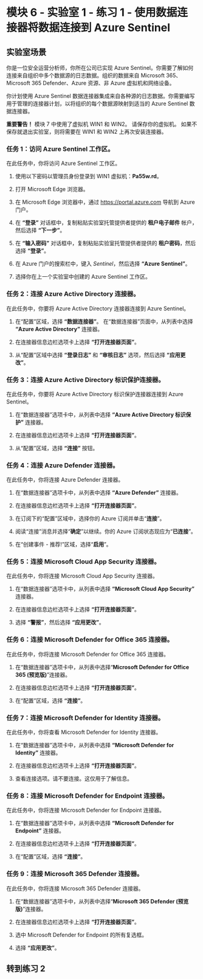 # 模块 6 - 实验室 1 - 练习 1 - 使用数据连接器将数据连接到 Azure Sentinel

## 实验室场景

你是一位安全运营分析师，你所在公司已实现 Azure Sentinel。你需要了解如何连接来自组织中多个数据源的日志数据。组织的数据来自 Microsoft 365、Microsoft 365 Defender、Azure 资源、非 Azure 虚拟机和网络设备。

你计划使用 Azure Sentinel 数据连接器集成来自各种源的日志数据。你需要编写用于管理的连接器计划，以将组织的每个数据源映射到适当的 Azure Sentinel 数据连接器。

**重要警告！**  模块 7 中使用了虚拟机 WIN1 和 WIN2。  请保存你的虚拟机。   如果不保存就退出实验室，则将需要在 WIN1 和 WIN2 上再次安装连接器。

### 任务 1：访问 Azure Sentinel 工作区。

在此任务中，你将访问 Azure Sentinel 工作区。

1. 使用以下密码以管理员身份登录到 WIN1 虚拟机：**Pa55w.rd**。  

2. 打开 Microsoft Edge 浏览器。

3. 在 Microsoft Edge 浏览器中，通过 https://portal.azure.com 导航到 Azure 门户。

4. 在 **“登录”** 对话框中，复制粘贴实验室托管提供者提供的 **租户电子邮件** 帐户，然后选择 **“下一步”**。

5. 在 **“输入密码”** 对话框中，复制粘贴实验室托管提供者提供的 **租户密码**，然后选择 **“登录”**。

6. 在 Azure 门户的搜索栏中，键入 *Sentinel*，然后选择 **“Azure Sentinel”**。

7. 选择你在上一个实验室中创建的 Azure Sentinel 工作区。

### 任务 2：连接 Azure Active Directory 连接器。

在此任务中，你要将 Azure Active Directory 连接器连接到 Azure Sentinel。

1. 在“配置”区域，选择 **“数据连接器”**。  在“数据连接器”页面中，从列表中选择 **“Azure Active Directory”** 连接器。

2. 在连接器信息边栏选项卡上选择 **“打开连接器页面”**。

3. 从“配置”区域中选择 **“登录日志”** 和 **“审核日志”** 选项，然后选择 **“应用更改”**。

### 任务 3：连接 Azure Active Directory 标识保护连接器。

在此任务中，你要将 Azure Active Directory 标识保护连接器连接到 Azure Sentinel。

1. 在“数据连接器”选项卡中，从列表中选择 **“Azure Active Directory 标识保护”** 连接器。

2. 在连接器信息边栏选项卡上选择 **“打开连接器页面”**。

3. 从“配置”区域，选择 **“连接”** 按钮。

### 任务 4：连接 Azure Defender 连接器。

在此任务中，你将连接 Azure Defender 连接器。

1. 在“数据连接器”选项卡中，从列表中选择 **“Azure Defender”** 连接器。

2. 在连接器信息边栏选项卡上选择 **“打开连接器页面”**。

3. 在订阅下的“配置”区域中，选择你的 Azure 订阅并单击“**连接**”。

4. 阅读“连接”消息并选择“**确定**”以继续。你的 Azure 订阅状态现应为“**已连接**”。

5. 在“创建事件 - 推荐!”区域，选择“**启用**”。

### 任务 5：连接 Microsoft Cloud App Security 连接器。

在此任务中，你将连接 Microsoft Cloud App Security 连接器。

1. 在“数据连接器”选项卡中，从列表中选择 **“Microsoft Cloud App Security”** 连接器。

2. 在连接器信息边栏选项卡上选择 **“打开连接器页面”**。

3. 选择 **“警报”**，然后选择 **“应用更改”**。

### 任务 6：连接 Microsoft Defender for Office 365 连接器。

在此任务中，你将连接 Microsoft Defender for Office 365 连接器。

1. 在“数据连接器”选项卡中，从列表中选择“**Microsoft Defender for Office 365 (预览版)**”连接器。

2. 在连接器信息边栏选项卡上选择 **“打开连接器页面”**。

3. 在“配置”区域，选择 **“连接”**。

### 任务 7：连接 Microsoft Defender for Identity 连接器。

在此任务中，你将查看 Microsoft Defender for Identity 连接器。

1. 在“数据连接器”选项卡中，从列表中选择 **“Microsoft Defender for Identity”** 连接器。

2. 在连接器信息边栏选项卡上选择 **“打开连接器页面”**。

3. 查看连接选项。请不要连接。这仅用于了解信息。

### 任务 8：连接 Microsoft Defender for Endpoint 连接器。

在此任务中，你将连接 Microsoft Defender for Endpoint 连接器。

1. 在“数据连接器”选项卡中，从列表中选择 **“Microsoft Defender for Endpoint”** 连接器。

2. 在连接器信息边栏选项卡上选择 **“打开连接器页面”**。

3. 在“配置”区域，选择 **“连接”**。

### 任务 9：连接 Microsoft 365 Defender 连接器。

在此任务中，你将连接 Microsoft 365 Defender 连接器。

1. 在“数据连接器”选项卡中，从列表中选择“**Microsoft 365 Defender (预览版)**”连接器。

2. 在连接器信息边栏选项卡上选择 **“打开连接器页面”**。

3. 选中 Microsoft Defender for Endpoint 的所有复选框。

4. 选择 **“应用更改”**。

## 转到练习 2
